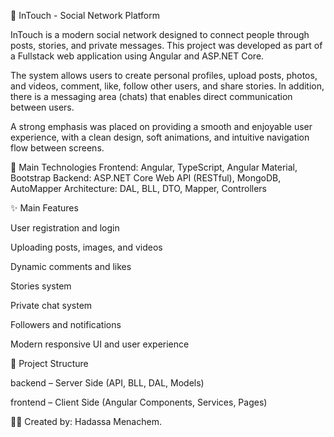 🚀 InTouch - Social Network Platform

InTouch is a modern social network designed to connect people through posts, stories, and private messages. This project was developed as part of a Fullstack web application using Angular and ASP.NET Core.

The system allows users to create personal profiles, upload posts, photos, and videos, comment, like, follow other users, and share stories. In addition, there is a messaging area (chats) that enables direct communication between users.

A strong emphasis was placed on providing a smooth and enjoyable user experience, with a clean design, soft animations, and intuitive navigation flow between screens.

🧩 Main Technologies Frontend: Angular, TypeScript, Angular Material, Bootstrap Backend: ASP.NET Core Web API (RESTful), MongoDB, AutoMapper Architecture: DAL, BLL, DTO, Mapper, Controllers

✨ Main Features

User registration and login

Uploading posts, images, and videos

Dynamic comments and likes

Stories system

Private chat system

Followers and notifications

Modern responsive UI and user experience

📁 Project Structure

backend – Server Side (API, BLL, DAL, Models)

frontend – Client Side (Angular Components, Services, Pages)

👩‍💻 Created by: Hadassa Menachem.
